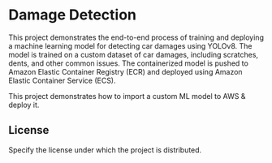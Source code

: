 # Damage Detection

This project demonstrates the end-to-end process of training and deploying a machine learning model for detecting car damages using YOLOv8. The model is trained on a custom dataset of car damages, including scratches, dents, and other common issues. The containerized model is pushed to Amazon Elastic Container Registry (ECR) and deployed using Amazon Elastic Container Service (ECS).

This project demonstrates how to import a custom ML model to AWS & deploy it.


## License

Specify the license under which the project is distributed.
